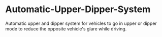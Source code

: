 # Automatic-Upper-Dipper-System
Automatic upper and dipper system for vehicles to go in upper or dipper mode to reduce the opposite vehicle's glare while driving.
